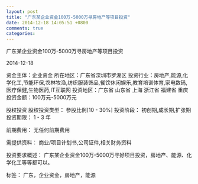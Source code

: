 ```yaml
---
layout: post
title: "广东某企业资金100万-5000万寻房地产等项目投资"
date: 2014-12-18 14:05:51 +0800
comments: true
categories: 
---
```

广东某企业资金100万-5000万寻房地产等项目投资



2014-12-18

资金主体：企业资金
所在地区：广东省深圳市罗湖区
投资行业：房地产,能源,化学化工,节能环保,农林牧渔,纺织服装饰品,餐饮休闲娱乐,教育培训体育,家电数码,医疗保健,生物医药,IT互联网
投资地区：广东省 山东省 上海 浙江省 福建省 重庆
投资金额：100万元-5000万元

股权投资
股权投资类型：
                            参股比例[10 - 30%] 
                                                                                投资阶段：
                            初创期,成长期,扩张期 
                                                                                                                                        投资期限：
                            1 - 3 年

前期费用：
无任何前期费用

需提供资料：
商业/项目计划书,公司证件,相关财务资料

投资要求概述：
广东某企业资金100万-5000万寻好项目投资，房地产、能源、化学化工等等都可以。

标签：
广东，企业资金，房地产，能源

